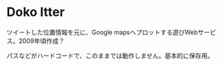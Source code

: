 # Doko Itter
ツイートした位置情報を元に、Google mapsへプロットする遊びWebサービス。2009年頃作成？

パスなどがハードコードで、このままでは動作しません。基本的に保存用。

